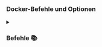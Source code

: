 ### Docker-Befehle und Optionen

<details><summary><h3>Befehle 📚</h3></summary>
<p>

| Command                                                                               | Description                                                                   |
| ------------------------------------------------------------------------------------- | ----------------------------------------------------------------------------- |
| [docker attach](https://docs.docker.com/engine/reference/commandline/attach/)         | Attach local standard input, output, and error streams to a running container |
| [docker build](https://docs.docker.com/engine/reference/commandline/build/)           | Build an image from a Dockerfile                                              |
| [docker builder](https://docs.docker.com/engine/reference/commandline/builder/)       | Manage builds                                                                 |
| [docker checkpoint](https://docs.docker.com/engine/reference/commandline/checkpoint/) | Manage checkpoints                                                            |
| [docker commit](https://docs.docker.com/engine/reference/commandline/commit/)         | Create a new image from a container’s changes                                 |
| [docker config](https://docs.docker.com/engine/reference/commandline/config/)         | Manage Swarm configs                                                          |
| [docker container](https://docs.docker.com/engine/reference/commandline/container/)   | Manage containers                                                             |
| [docker context](https://docs.docker.com/engine/reference/commandline/context/)       | Manage contexts                                                               |
| [docker cp](https://docs.docker.com/engine/reference/commandline/cp/)                 | Copy files/folders between a container and the local filesystem               |
| [docker create](https://docs.docker.com/engine/reference/commandline/create/)         | Create a new container                                                        |
| [docker diff](https://docs.docker.com/engine/reference/commandline/diff/)             | Inspect changes to files or directories on a container’s filesystem           |
| [docker events](https://docs.docker.com/engine/reference/commandline/events/)         | Get real time events from the server                                          |
| [docker exec](https://docs.docker.com/engine/reference/commandline/exec/)             | Execute a command in a running container                                      |
| [docker export](https://docs.docker.com/engine/reference/commandline/export/)         | Export a container’s filesystem as a tar archive                              |
| [docker history](https://docs.docker.com/engine/reference/commandline/history/)       | Show the history of an image                                                  |
| [docker image](https://docs.docker.com/engine/reference/commandline/image/)           | Manage images                                                                 |
| [docker images](https://docs.docker.com/engine/reference/commandline/images/)         | List images                                                                   |
| [docker import](https://docs.docker.com/engine/reference/commandline/import/)         | Import the contents from a tarball to create a filesystem image               |
| [docker info](https://docs.docker.com/engine/reference/commandline/info/)             | Display system-wide information                                               |
| [docker inspect](https://docs.docker.com/engine/reference/commandline/inspect/)       | Return low-level information on Docker objects                                |
| [docker kill](https://docs.docker.com/engine/reference/commandline/kill/)             | Kill one or more running containers                                           |
| [docker load](https://docs.docker.com/engine/reference/commandline/load/)             | Load an image from a tar archive or STDIN                                     |
| [docker login](https://docs.docker.com/engine/reference/commandline/login/)           | Log in to a registry                                                          |
| [docker logout](https://docs.docker.com/engine/reference/commandline/logout/)         | Log out from a registry                                                       |
| [docker logs](https://docs.docker.com/engine/reference/commandline/logs/)             | Fetch the logs of a container                                                 |
| [docker manifest](https://docs.docker.com/engine/reference/commandline/manifest/)     | Manage Docker image manifests and manifest lists                              |
| [docker network](https://docs.docker.com/engine/reference/commandline/network/)       | Manage networks                                                               |
| [docker node](https://docs.docker.com/engine/reference/commandline/node/)             | Manage Swarm nodes                                                            |
| [docker pause](https://docs.docker.com/engine/reference/commandline/pause/)           | Pause all processes within one or more containers                             |
| [docker plugin](https://docs.docker.com/engine/reference/commandline/plugin/)         | Manage plugins                                                                |
| [docker port](https://docs.docker.com/engine/reference/commandline/port/)             | List port mappings or a specific mapping for the container                    |
| [docker ps](https://docs.docker.com/engine/reference/commandline/ps/)                 | List containers                                                               |
| [docker pull](https://docs.docker.com/engine/reference/commandline/pull/)             | Download an image from a registry                                             |
| [docker push](https://docs.docker.com/engine/reference/commandline/push/)             | Upload an image to a registry                                                 |
| [docker rename](https://docs.docker.com/engine/reference/commandline/rename/)         | Rename a container                                                            |
| [docker restart](https://docs.docker.com/engine/reference/commandline/restart/)       | Restart one or more containers                                                |
| [docker rm](https://docs.docker.com/engine/reference/commandline/rm/)                 | Remove one or more containers                                                 |
| [docker rmi](https://docs.docker.com/engine/reference/commandline/rmi/)               | Remove one or more images                                                     |
| [docker run](https://docs.docker.com/engine/reference/commandline/run/)               | Create and run a new container from an image                                  |
| [docker save](https://docs.docker.com/engine/reference/commandline/save/)             | Save one or more images to a tar archive (streamed to STDOUT by default)      |
| [docker search](https://docs.docker.com/engine/reference/commandline/search/)         | Search Docker Hub for images                                                  |
| [docker secret](https://docs.docker.com/engine/reference/commandline/secret/)         | Manage Swarm secrets                                                          |
| [docker service](https://docs.docker.com/engine/reference/commandline/service/)       | Manage Swarm services                                                         |
| [docker stack](https://docs.docker.com/engine/reference/commandline/stack/)           | Manage Swarm stacks                                                           |
| [docker start](https://docs.docker.com/engine/reference/commandline/start/)           | Start one or more stopped containers                                          |
| [docker stats](https://docs.docker.com/engine/reference/commandline/stats/)           | Display a live stream of container(s) resource usage statistics               |
| [docker stop](https://docs.docker.com/engine/reference/commandline/stop/)             | Stop one or more running containers                                           |
| [docker swarm](https://docs.docker.com/engine/reference/commandline/swarm/)           | Manage Swarm                                                                  |
| [docker system](https://docs.docker.com/engine/reference/commandline/system/)         | Manage Docker                                                                 |
| [docker tag](https://docs.docker.com/engine/reference/commandline/tag/)               | Create a tag TARGET_IMAGE that refers to SOURCE_IMAGE                         |
| [docker top](https://docs.docker.com/engine/reference/commandline/top/)               | Display the running processes of a container                                  |
| [docker trust](https://docs.docker.com/engine/reference/commandline/trust/)           | Manage trust on Docker images                                                 |
| [docker unpause](https://docs.docker.com/engine/reference/commandline/unpause/)       | Unpause all processes within one or more containers                           |
| [docker update](https://docs.docker.com/engine/reference/commandline/update/)         | Update configuration of one or more containers                                |
| [docker version](https://docs.docker.com/engine/reference/commandline/version/)       | Show the Docker version information                                           |
| [docker volume](https://docs.docker.com/engine/reference/commandline/volume/)         | Manage volumes                                                                |
| [docker wait](https://docs.docker.com/engine/reference/commandline/wait/)             | Block until one or more containers stop, then print their exit codes          |


<details><summary><h3>Optionen 📚</h3></summary>
<p>

| Name, shorthand                                                                                                                                              | Default   | Description                                                                                                                                                                                                                                                                                                                                            |
| ------------------------------------------------------------------------------------------------------------------------------------------------------------ | --------- | ------------------------------------------------------------------------------------------------------------------------------------------------------------------------------------------------------------------------------------------------------------------------------------------------------------------------------------------------------ |
| [`--add-host`](https://docs.docker.com/engine/reference/commandline/run/#add-host)                                                                           |           | Add a custom host-to-IP mapping (host:ip)                                                                                                                                                                                                                                                                                                              |
| [`--attach`](https://docs.docker.com/engine/reference/commandline/run/#attach) , [`-a`](https://docs.docker.com/engine/reference/commandline/run/#attach)    |           | Attach to STDIN, STDOUT or STDERR                                                                                                                                                                                                                                                                                                                      |
| `--blkio-weight`                                                                                                                                             |           | Block IO (relative weight), between 10 and 1000, or 0 to disable (default 0)                                                                                                                                                                                                                                                                           |
| `--blkio-weight-device`                                                                                                                                      |           | Block IO weight (relative device weight)                                                                                                                                                                                                                                                                                                               |
| `--cap-add`                                                                                                                                                  |           | Add Linux capabilities                                                                                                                                                                                                                                                                                                                                 |
| `--cap-drop`                                                                                                                                                 |           | Drop Linux capabilities                                                                                                                                                                                                                                                                                                                                |
| `--cgroup-parent`                                                                                                                                            |           | Optional parent cgroup for the container                                                                                                                                                                                                                                                                                                               |
| `--cgroupns`                                                                                                                                                 |           | [API 1.41+](https://docs.docker.com/engine/api/v1.41/)<br>Cgroup namespace to use (host\|private)<br>‘host’: Run the container in the Docker host’s cgroup namespace<br>‘private’: Run the container in its own private cgroup namespace<br>‘’: Use the cgroup namespace as configured by the<br> default-cgroupns-mode option on the daemon (default) |
| [`--cidfile`](https://docs.docker.com/engine/reference/commandline/run/#cidfile)                                                                             |           | Write the container ID to the file                                                                                                                                                                                                                                                                                                                     |
| `--cpu-count`                                                                                                                                                |           | CPU count (Windows only)                                                                                                                                                                                                                                                                                                                               |
| `--cpu-percent`                                                                                                                                              |           | CPU percent (Windows only)                                                                                                                                                                                                                                                                                                                             |
| `--cpu-period`                                                                                                                                               |           | Limit CPU CFS (Completely Fair Scheduler) period                                                                                                                                                                                                                                                                                                       |
| `--cpu-quota`                                                                                                                                                |           | Limit CPU CFS (Completely Fair Scheduler) quota                                                                                                                                                                                                                                                                                                        |
| `--cpu-rt-period`                                                                                                                                            |           | Limit CPU real-time period in microseconds                                                                                                                                                                                                                                                                                                             |
| `--cpu-rt-runtime`                                                                                                                                           |           | Limit CPU real-time runtime in microseconds                                                                                                                                                                                                                                                                                                            |
| `--cpu-shares` , `-c`                                                                                                                                        |           | CPU shares (relative weight)                                                                                                                                                                                                                                                                                                                           |
| `--cpus`                                                                                                                                                     |           | Number of CPUs                                                                                                                                                                                                                                                                                                                                         |
| `--cpuset-cpus`                                                                                                                                              |           | CPUs in which to allow execution (0-3, 0,1)                                                                                                                                                                                                                                                                                                            |
| `--cpuset-mems`                                                                                                                                              |           | MEMs in which to allow execution (0-3, 0,1)                                                                                                                                                                                                                                                                                                            |
| `--detach` , `-d`                                                                                                                                            |           | Run container in background and print container ID                                                                                                                                                                                                                                                                                                     |
| `--detach-keys`                                                                                                                                              |           | Override the key sequence for detaching a container                                                                                                                                                                                                                                                                                                    |
| [`--device`](https://docs.docker.com/engine/reference/commandline/run/#device)                                                                               |           | Add a host device to the container                                                                                                                                                                                                                                                                                                                     |
| [`--device-cgroup-rule`](https://docs.docker.com/engine/reference/commandline/run/#device-cgroup-rule)                                                       |           | Add a rule to the cgroup allowed devices list                                                                                                                                                                                                                                                                                                          |
| `--device-read-bps`                                                                                                                                          |           | Limit read rate (bytes per second) from a device                                                                                                                                                                                                                                                                                                       |
| `--device-read-iops`                                                                                                                                         |           | Limit read rate (IO per second) from a device                                                                                                                                                                                                                                                                                                          |
| `--device-write-bps`                                                                                                                                         |           | Limit write rate (bytes per second) to a device                                                                                                                                                                                                                                                                                                        |
| `--device-write-iops`                                                                                                                                        |           | Limit write rate (IO per second) to a device                                                                                                                                                                                                                                                                                                           |
| `--disable-content-trust`                                                                                                                                    | `true`    | Skip image verification                                                                                                                                                                                                                                                                                                                                |
| `--dns`                                                                                                                                                      |           | Set custom DNS servers                                                                                                                                                                                                                                                                                                                                 |
| `--dns-opt`                                                                                                                                                  |           | Set DNS options                                                                                                                                                                                                                                                                                                                                        |
| `--dns-option`                                                                                                                                               |           | Set DNS options                                                                                                                                                                                                                                                                                                                                        |
| `--dns-search`                                                                                                                                               |           | Set custom DNS search domains                                                                                                                                                                                                                                                                                                                          |
| `--domainname`                                                                                                                                               |           | Container NIS domain name                                                                                                                                                                                                                                                                                                                              |
| `--entrypoint`                                                                                                                                               |           | Overwrite the default ENTRYPOINT of the image                                                                                                                                                                                                                                                                                                          |
| [`--env`](https://docs.docker.com/engine/reference/commandline/run/#env) , [`-e`](https://docs.docker.com/engine/reference/commandline/run/#env)             |           | Set environment variables                                                                                                                                                                                                                                                                                                                              |
| `--env-file`                                                                                                                                                 |           | Read in a file of environment variables                                                                                                                                                                                                                                                                                                                |
| `--expose`                                                                                                                                                   |           | Expose a port or a range of ports                                                                                                                                                                                                                                                                                                                      |
| [`--gpus`](https://docs.docker.com/engine/reference/commandline/run/#gpus)                                                                                   |           | [API 1.40+](https://docs.docker.com/engine/api/v1.40/)<br>GPU devices to add to the container (‘all’ to pass all GPUs)                                                                                                                                                                                                                                 |
| `--group-add`                                                                                                                                                |           | Add additional groups to join                                                                                                                                                                                                                                                                                                                          |
| `--health-cmd`                                                                                                                                               |           | Command to run to check health                                                                                                                                                                                                                                                                                                                         |
| `--health-interval`                                                                                                                                          |           | Time between running the check (ms\|s\|m\|h) (default 0s)                                                                                                                                                                                                                                                                                              |
| `--health-retries`                                                                                                                                           |           | Consecutive failures needed to report unhealthy                                                                                                                                                                                                                                                                                                        |
| `--health-start-period`                                                                                                                                      |           | Start period for the container to initialize before starting health-retries countdown (ms\|s\|m\|h) (default 0s)                                                                                                                                                                                                                                       |
| `--health-timeout`                                                                                                                                           |           | Maximum time to allow one check to run (ms\|s\|m\|h) (default 0s)                                                                                                                                                                                                                                                                                      |
| `--help`                                                                                                                                                     |           | Print usage                                                                                                                                                                                                                                                                                                                                            |
| `--hostname` , `-h`                                                                                                                                          |           | Container host name                                                                                                                                                                                                                                                                                                                                    |
| `--init`                                                                                                                                                     |           | Run an init inside the container that forwards signals and reaps processes                                                                                                                                                                                                                                                                             |
| `--interactive` , `-i`                                                                                                                                       |           | Keep STDIN open even if not attached                                                                                                                                                                                                                                                                                                                   |
| `--io-maxbandwidth`                                                                                                                                          |           | Maximum IO bandwidth limit for the system drive (Windows only)                                                                                                                                                                                                                                                                                         |
| `--io-maxiops`                                                                                                                                               |           | Maximum IOps limit for the system drive (Windows only)                                                                                                                                                                                                                                                                                                 |
| `--ip`                                                                                                                                                       |           | IPv4 address (e.g., 172.30.100.104)                                                                                                                                                                                                                                                                                                                    |
| `--ip6`                                                                                                                                                      |           | IPv6 address (e.g., 2001:db8::33)                                                                                                                                                                                                                                                                                                                      |
| `--ipc`                                                                                                                                                      |           | IPC mode to use                                                                                                                                                                                                                                                                                                                                        |
| [`--isolation`](https://docs.docker.com/engine/reference/commandline/run/#isolation)                                                                         |           | Container isolation technology                                                                                                                                                                                                                                                                                                                         |
| `--kernel-memory`                                                                                                                                            |           | Kernel memory limit                                                                                                                                                                                                                                                                                                                                    |
| [`--label`](https://docs.docker.com/engine/reference/commandline/run/#label) , [`-l`](https://docs.docker.com/engine/reference/commandline/run/#label)       |           | Set meta data on a container                                                                                                                                                                                                                                                                                                                           |
| `--label-file`                                                                                                                                               |           | Read in a line delimited file of labels                                                                                                                                                                                                                                                                                                                |
| `--link`                                                                                                                                                     |           | Add link to another container                                                                                                                                                                                                                                                                                                                          |
| `--link-local-ip`                                                                                                                                            |           | Container IPv4/IPv6 link-local addresses                                                                                                                                                                                                                                                                                                               |
| `--log-driver`                                                                                                                                               |           | Logging driver for the container                                                                                                                                                                                                                                                                                                                       |
| `--log-opt`                                                                                                                                                  |           | Log driver options                                                                                                                                                                                                                                                                                                                                     |
| `--mac-address`                                                                                                                                              |           | Container MAC address (e.g., 92:d0:c6:0a:29:33)                                                                                                                                                                                                                                                                                                        |
| [`--memory`](https://docs.docker.com/engine/reference/commandline/run/#memory) , [`-m`](https://docs.docker.com/engine/reference/commandline/run/#memory)    |           | Memory limit                                                                                                                                                                                                                                                                                                                                           |
| `--memory-reservation`                                                                                                                                       |           | Memory soft limit                                                                                                                                                                                                                                                                                                                                      |
| `--memory-swap`                                                                                                                                              |           | Swap limit equal to memory plus swap: ‘-1’ to enable unlimited swap                                                                                                                                                                                                                                                                                    |
| `--memory-swappiness`                                                                                                                                        | `-1`      | Tune container memory swappiness (0 to 100)                                                                                                                                                                                                                                                                                                            |
| [`--mount`](https://docs.docker.com/engine/reference/commandline/run/#mount)                                                                                 |           | Attach a filesystem mount to the container                                                                                                                                                                                                                                                                                                             |
| [`--name`](https://docs.docker.com/engine/reference/commandline/run/#name)                                                                                   |           | Assign a name to the container                                                                                                                                                                                                                                                                                                                         |
| `--net`                                                                                                                                                      |           | Connect a container to a network                                                                                                                                                                                                                                                                                                                       |
| `--net-alias`                                                                                                                                                |           | Add network-scoped alias for the container                                                                                                                                                                                                                                                                                                             |
| [`--network`](https://docs.docker.com/engine/reference/commandline/run/#network)                                                                             |           | Connect a container to a network                                                                                                                                                                                                                                                                                                                       |
| `--network-alias`                                                                                                                                            |           | Add network-scoped alias for the container                                                                                                                                                                                                                                                                                                             |
| `--no-healthcheck`                                                                                                                                           |           | Disable any container-specified HEALTHCHECK                                                                                                                                                                                                                                                                                                            |
| `--oom-kill-disable`                                                                                                                                         |           | Disable OOM Killer                                                                                                                                                                                                                                                                                                                                     |
| `--oom-score-adj`                                                                                                                                            |           | Tune host’s OOM preferences (-1000 to 1000)                                                                                                                                                                                                                                                                                                            |
| `--pid`                                                                                                                                                      |           | PID namespace to use                                                                                                                                                                                                                                                                                                                                   |
| `--pids-limit`                                                                                                                                               |           | Tune container pids limit (set -1 for unlimited)                                                                                                                                                                                                                                                                                                       |
| `--platform`                                                                                                                                                 |           | Set platform if server is multi-platform capable                                                                                                                                                                                                                                                                                                       |
| [`--privileged`](https://docs.docker.com/engine/reference/commandline/run/#privileged)                                                                       |           | Give extended privileges to this container                                                                                                                                                                                                                                                                                                             |
| [`--publish`](https://docs.docker.com/engine/reference/commandline/run/#publish) , [`-p`](https://docs.docker.com/engine/reference/commandline/run/#publish) |           | Publish a container’s port(s) to the host                                                                                                                                                                                                                                                                                                              |
| `--publish-all` , `-P`                                                                                                                                       |           | Publish all exposed ports to random ports                                                                                                                                                                                                                                                                                                              |
| [`--pull`](https://docs.docker.com/engine/reference/commandline/run/#pull)                                                                                   | `missing` | Pull image before running (`always`, `missing`, `never`)                                                                                                                                                                                                                                                                                               |
| `--quiet` , `-q`                                                                                                                                             |           | Suppress the pull output                                                                                                                                                                                                                                                                                                                               |
| `--read-only`                                                                                                                                                |           | Mount the container’s root filesystem as read only                                                                                                                                                                                                                                                                                                     |
| [`--restart`](https://docs.docker.com/engine/reference/commandline/run/#restart)                                                                             | `no`      | Restart policy to apply when a container exits                                                                                                                                                                                                                                                                                                         |
| `--rm`                                                                                                                                                       |           | Automatically remove the container when it exits                                                                                                                                                                                                                                                                                                       |
| `--runtime`                                                                                                                                                  |           | Runtime to use for this container                                                                                                                                                                                                                                                                                                                      |
| [`--security-opt`](https://docs.docker.com/engine/reference/commandline/run/#security-opt)                                                                   |           | Security Options                                                                                                                                                                                                                                                                                                                                       |
| `--shm-size`                                                                                                                                                 |           | Size of /dev/shm                                                                                                                                                                                                                                                                                                                                       |
| `--sig-proxy`                                                                                                                                                | `true`    | Proxy received signals to the process                                                                                                                                                                                                                                                                                                                  |
| [`--stop-signal`](https://docs.docker.com/engine/reference/commandline/run/#stop-signal)                                                                     |           | Signal to stop the container                                                                                                                                                                                                                                                                                                                           |
| [`--stop-timeout`](https://docs.docker.com/engine/reference/commandline/run/#stop-timeout)                                                                   |           | Timeout (in seconds) to stop a container                                                                                                                                                                                                                                                                                                               |
| [`--storage-opt`](https://docs.docker.com/engine/reference/commandline/run/#storage-opt)                                                                     |           | Storage driver options for the container                                                                                                                                                                                                                                                                                                               |
| [`--sysctl`](https://docs.docker.com/engine/reference/commandline/run/#sysctl)                                                                               |           | Sysctl options                                                                                                                                                                                                                                                                                                                                         |
| [`--tmpfs`](https://docs.docker.com/engine/reference/commandline/run/#tmpfs)                                                                                 |           | Mount a tmpfs directory                                                                                                                                                                                                                                                                                                                                |
| `--tty` , `-t`                                                                                                                                               |           | Allocate a pseudo-TTY                                                                                                                                                                                                                                                                                                                                  |
| [`--ulimit`](https://docs.docker.com/engine/reference/commandline/run/#ulimit)                                                                               |           | Ulimit options                                                                                                                                                                                                                                                                                                                                         |
| `--user` , `-u`                                                                                                                                              |           | Username or UID (format: <name\|uid>[:<group\|gid>])                                                                                                                                                                                                                                                                                                   |
| `--userns`                                                                                                                                                   |           | User namespace to use                                                                                                                                                                                                                                                                                                                                  |
| `--uts`                                                                                                                                                      |           | UTS namespace to use                                                                                                                                                                                                                                                                                                                                   |
| [`--volume`](https://docs.docker.com/engine/reference/commandline/run/#volume) , [`-v`](https://docs.docker.com/engine/reference/commandline/run/#volume)    |           | Bind mount a volume                                                                                                                                                                                                                                                                                                                                    |
| `--volume-driver`                                                                                                                                            |           | Optional volume driver for the container                                                                                                                                                                                                                                                                                                               |
| [`--volumes-from`](https://docs.docker.com/engine/reference/commandline/run/#volumes-from)                                                                   |           | Mount volumes from the specified container(s)                                                                                                                                                                                                                                                                                                          |
| [`--workdir`](https://docs.docker.com/engine/reference/commandline/run/#workdir) , [`-w`](https://docs.docker.com/engine/reference/commandline/run/#workdir) |           | Working directory inside the container                                                                                                                                                                                                                                                                                                                 |
